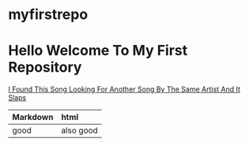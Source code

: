 # myfirstrepo
# Hello Welcome To My First Repository
[I Found This Song Looking For Another Song By The Same Artist And It Slaps](https://youtube.com/watch/?v=zQ2QVnsKgNk)

| Markdown    | html           |
| :---------- | :------------- |
| good        | also good      |
